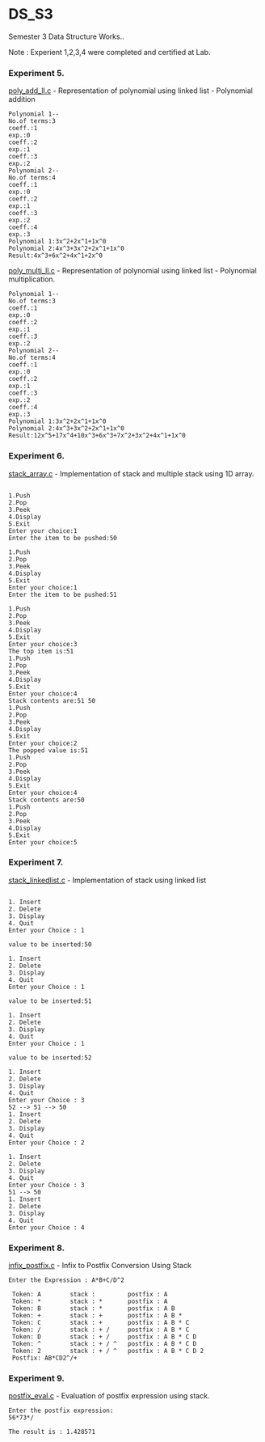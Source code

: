 # DS_S3
Semester 3 Data Structure Works..

Note : Experient 1,2,3,4 were completed and certified at Lab.


### Experiment 5.

[poly_add_ll.c](https://github.com/akkupy/DS_S3/blob/main/Exp_5/poly_add_ll.c) - Representation of polynomial using linked list - Polynomial addition 
```
Polynomial 1--
No.of terms:3
coeff.:1
exp.:0
coeff.:2
exp.:1
coeff.:3
exp.:2
Polynomial 2--
No.of terms:4
coeff.:1
exp.:0
coeff.:2
exp.:1
coeff.:3
exp.:2
coeff.:4
exp.:3
Polynomial 1:3x^2+2x^1+1x^0
Polynomial 2:4x^3+3x^2+2x^1+1x^0
Result:4x^3+6x^2+4x^1+2x^0
```  

[poly_multi_ll.c](https://github.com/akkupy/DS_S3/blob/main/Exp_5/poly_multi_ll.c) - Representation of polynomial using linked list - Polynomial multiplication.
```
Polynomial 1--
No.of terms:3
coeff.:1
exp.:0
coeff.:2
exp.:1
coeff.:3
exp.:2
Polynomial 2--
No.of terms:4
coeff.:1
exp.:0
coeff.:2
exp.:1
coeff.:3
exp.:2
coeff.:4
exp.:3
Polynomial 1:3x^2+2x^1+1x^0
Polynomial 2:4x^3+3x^2+2x^1+1x^0
Result:12x^5+17x^4+10x^3+6x^3+7x^2+3x^2+4x^1+1x^0
```  


### Experiment 6.

[stack_array.c](https://github.com/akkupy/DS_S3/blob/main/Exp_6/stack_array.c) - Implementation of stack and multiple stack using 1D array.
```

1.Push
2.Pop
3.Peek
4.Display
5.Exit
Enter your choice:1
Enter the item to be pushed:50

1.Push
2.Pop
3.Peek
4.Display
5.Exit
Enter your choice:1
Enter the item to be pushed:51

1.Push
2.Pop
3.Peek
4.Display
5.Exit
Enter your choice:3
The top item is:51
1.Push
2.Pop
3.Peek
4.Display
5.Exit
Enter your choice:4
Stack contents are:51 50 
1.Push
2.Pop
3.Peek
4.Display
5.Exit
Enter your choice:2
The popped value is:51
1.Push
2.Pop
3.Peek
4.Display
5.Exit
Enter your choice:4
Stack contents are:50 
1.Push
2.Pop
3.Peek
4.Display
5.Exit
Enter your choice:5

```  


### Experiment 7.

[stack_linkedlist.c](https://github.com/akkupy/DS_S3/blob/main/Exp_7/stack_linkedlist.c) - Implementation of stack using linked list
```

1. Insert 
2. Delete
3. Display
4. Quit
Enter your Choice : 1

value to be inserted:50

1. Insert 
2. Delete
3. Display
4. Quit
Enter your Choice : 1

value to be inserted:51

1. Insert
2. Delete
3. Display
4. Quit
Enter your Choice : 1

value to be inserted:52

1. Insert
2. Delete
3. Display
4. Quit
Enter your Choice : 3
52 --> 51 --> 50
1. Insert
2. Delete
3. Display
4. Quit
Enter your Choice : 2

1. Insert
2. Delete
3. Display
4. Quit
Enter your Choice : 3
51 --> 50
1. Insert
2. Delete
3. Display
4. Quit
Enter your Choice : 4

```  
### Experiment 8.

[infix_postfix.c](https://github.com/akkupy/DS_S3/blob/main/Exp_8/infix_postfix.c) - Infix to Postfix Conversion Using Stack
```
Enter the Expression : A*B+C/D^2

 Token: A        stack :         postfix : A
 Token: *        stack : *       postfix : A
 Token: B        stack : *       postfix : A B
 Token: +        stack : +       postfix : A B *
 Token: C        stack : +       postfix : A B * C
 Token: /        stack : + /     postfix : A B * C
 Token: D        stack : + /     postfix : A B * C D
 Token: ^        stack : + / ^   postfix : A B * C D
 Token: 2        stack : + / ^   postfix : A B * C D 2 
 Postfix: AB*CD2^/+
```  

### Experiment 9.

[postfix_eval.c](https://github.com/akkupy/DS_S3/blob/main/Exp_9/postfix_eval.c) - Evaluation of postfix expression using stack.
```
Enter the postfix expression:
56*73*/

The result is : 1.428571
```  